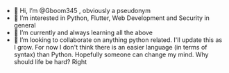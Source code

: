 - 👋 Hi, I’m @Gboom345 , obviously a pseudonym
- 👀 I’m interested in Python, Flutter, Web Development and Security in general
- 🌱 I’m currently and always learning all the above
- 💞️ I’m looking to collaborate on anything python related. 
I'll update this as I grow. For now I don't think there is an easier language (in terms of syntax) than
Python. Hopefully someone can change my mind. Why should life be hard? Right
